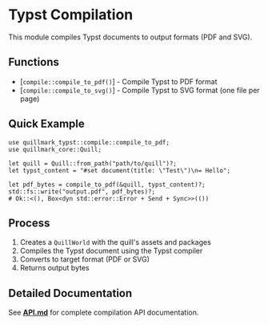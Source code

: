 # Typst Compilation

This module compiles Typst documents to output formats (PDF and SVG).

## Functions

- [`compile::compile_to_pdf()`] - Compile Typst to PDF format
- [`compile::compile_to_svg()`] - Compile Typst to SVG format (one file per page)

## Quick Example

```rust,no_run
use quillmark_typst::compile::compile_to_pdf;
use quillmark_core::Quill;

let quill = Quill::from_path("path/to/quill")?;
let typst_content = "#set document(title: \"Test\")\n= Hello";

let pdf_bytes = compile_to_pdf(&quill, typst_content)?;
std::fs::write("output.pdf", pdf_bytes)?;
# Ok::<(), Box<dyn std::error::Error + Send + Sync>>(())
```

## Process

1. Creates a `QuillWorld` with the quill's assets and packages
2. Compiles the Typst document using the Typst compiler
3. Converts to target format (PDF or SVG)
4. Returns output bytes

## Detailed Documentation

See **[API.md](API.md)** for complete compilation API documentation.
